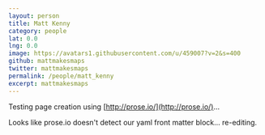 ```yaml
---
layout: person
title: Matt Kenny
category: people
lat: 0.0
lng: 0.0
image: https://avatars1.githubusercontent.com/u/459007?v=2&s=400
github: mattmakesmaps
twitter: mattmakesmaps
permalink: /people/matt_kenny
excerpt: mattmakesmaps
---
```


Testing page creation using [http://prose.io/](http://prose.io/)...

Looks like prose.io doesn't detect our yaml front matter block... re-editing.